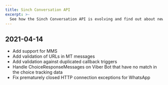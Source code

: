 ```yaml
---
title: Sinch Conversation API
excerpt: >-
  See how the Sinch Conversation API is evolving and find out about new features and bug fixes.
---
```


## 2021-04-14

- Add support for MMS
- Add validation of URLs in MT messages
- Add validation against duplicated callback triggers
- Handle ChoiceResponseMessages on Viber Bot that have no match in the choice tracking data
- Fix prematurely closed HTTP connection exceptions for WhatsApp
